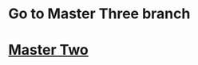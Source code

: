 <h1>Go to Master Three branch</h1>
<h1><a href= 'https://github.com/AvinandanBose/bitcointicker_boss_updates/tree/master_three'>Master Two </a></h1>
